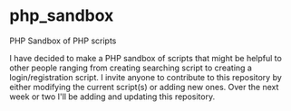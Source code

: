 # php_sandbox
PHP Sandbox of PHP scripts

I have decided to make a PHP sandbox of scripts that might be helpful to other people ranging from creating searching script to creating a login/registration script. I invite anyone to contribute to this repository by either modifying the current script(s) or adding new ones. Over the next week or two I'll be adding and updating this repository. 
